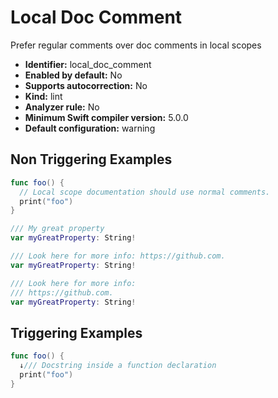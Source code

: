 # Local Doc Comment

Prefer regular comments over doc comments in local scopes

* **Identifier:** local_doc_comment
* **Enabled by default:** No
* **Supports autocorrection:** No
* **Kind:** lint
* **Analyzer rule:** No
* **Minimum Swift compiler version:** 5.0.0
* **Default configuration:** warning

## Non Triggering Examples

```swift
func foo() {
  // Local scope documentation should use normal comments.
  print("foo")
}
```

```swift
/// My great property
var myGreatProperty: String!
```

```swift
/// Look here for more info: https://github.com.
var myGreatProperty: String!
```

```swift
/// Look here for more info:
/// https://github.com.
var myGreatProperty: String!
```

## Triggering Examples

```swift
func foo() {
  ↓/// Docstring inside a function declaration
  print("foo")
}
```